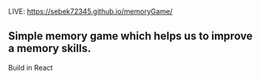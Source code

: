 LIVE: https://sebek72345.github.io/memoryGame/

## Simple memory game which helps us to improve a memory skills. 
Build in React
